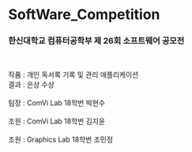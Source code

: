 # SoftWare_Competition
<h3>한신대학교 컴퓨터공학부 제 26회 소프트웨어 공모전</h3><br>

작품 : 개인 독서록 기록 및 관리 애플리케이션<br>
결과 : 은상 수상
<br>
<br>
팀장 : ComVi Lab 18학번 박현수<br>
<br>
조원 : ComVi Lab 18학번 김지윤<br>
<br>
조원 : Graphics Lab 18학번 조민정
